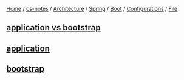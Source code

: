 [Home](https://mengxianbin.github.io) /
[cs-notes](https://mengxianbin.github.io/cs-notes/site) /
[Architecture](https://mengxianbin.github.io/cs-notes/site/Architecture) /
[Spring](https://mengxianbin.github.io/cs-notes/site/Architecture/Spring) /
[Boot](https://mengxianbin.github.io/cs-notes/site/Architecture/Spring/Boot) /
[Configurations](https://mengxianbin.github.io/cs-notes/site/Architecture/Spring/Boot/Configurations) /
[File](https://mengxianbin.github.io/cs-notes/site/Architecture/Spring/Boot/Configurations/File)

## [application vs bootstrap](https://mengxianbin.github.io/cs-notes/site/Architecture/Spring/Boot/Configurations/File/application%20vs%20bootstrap)

## [application](https://mengxianbin.github.io/cs-notes/site/Architecture/Spring/Boot/Configurations/File/application)

## [bootstrap](https://mengxianbin.github.io/cs-notes/site/Architecture/Spring/Boot/Configurations/File/bootstrap)
